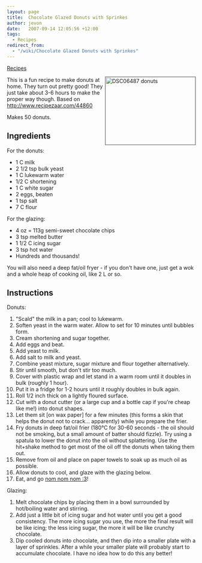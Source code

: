 ```yaml
---
layout: page
title:  Chocolate Glazed Donuts with Sprinkes
author: jevon
date:   2007-09-14 12:05:56 +12:00
tags:
  - Recipes
redirect_from:
  - "/wiki/Chocolate Glazed Donuts with Sprinkes"
---
```


[Recipes](Recipes.md)

<a href="http://www.flickr.com/photos/jdub_dub/827387357/" title="Photo Sharing"><img src="http://farm2.static.flickr.com/1105/827387357_9c755f8b37_m.jpg" width="240" height="180" alt="DSC06487 donuts" align="right" style="border: 1px solid #666;" /></a>This is a fun recipe to make donuts at home. They turn out pretty good! They just take about 3-6 hours to make the proper way though. Based on http://www.recipezaar.com/44860

Makes 50 donuts.

## Ingredients
For the donuts:
* 1 C milk
* 2 1/2 tsp bulk yeast
* 1 C lukewarm water
* 1/2 C shortening
* 1 C white sugar
* 2 eggs, beaten
* 1 tsp salt
* 7 C flour

For the glazing:
* 4 oz = 113g semi-sweet chocolate chips
* 3 tsp melted butter
* 1 1/2 C icing sugar
* 3 tsp hot water
* Hundreds and thousands!

You will also need a deep fat/oil fryer - if you don't have one, just get a wok and a whole heap of cooking oil, like 2 L or so.

## Instructions
Donuts:
1. "Scald" the milk in a pan; cool to lukewarm.
1. Soften yeast in the warm water. Allow to set for 10 minutes until bubbles form.
1. Cream shortening and sugar together.
1. Add eggs and beat.
1. Add yeast to milk.
1. Add salt to milk and yeast.
1. Combine yeast mixture, sugar mixture and flour together alternatively.
1. Stir until smooth, but don't stir too much.
1. Cover with plastic wrap and let stand in a warm room until it doubles in bulk (roughly 1 hour).
1. Put it in a fridge for 1-2 hours until it roughly doubles in bulk again.
1. Roll 1/2 inch thick on a lightly floured surface.
1. Cut with a donut cutter (or a large cup and a bottle cap if you're cheap like me!) into donut shapes. 
1. Let them sit [on wax paper] for a few minutes (this forms a skin that helps the donut not to crack... apparently) while you prepare the frier.
1. Fry donuts in deep fat/oil frier (180°C for 30-60 seconds - the oil should not be smoking, but a small amount of batter should fizzle). Try using a spatula to lower the donut into the oil without splattering. Use the hit+shake method to get most of the oil off the donuts when taking them out.
1. Remove from oil and place on paper towels to soak up as much oil as possible.
1. Allow donuts to cool, and glaze with the glazing below.
1. Eat, and go <a href="http://bluestephomnomnom.ytmnd.com/">nom nom nom :3</a>!

Glazing:
1. Melt chocolate chips by placing them in a bowl surrounded by hot/boiling water and stirring.
1. Add just a little bit of icing sugar and hot water until you get a good consistency. The more icing sugar you use, the more the final result will be like icing; the less icing sugar, the more it will be like crunchy chocolate.
1. Dip cooled donuts into chocolate, and then dip into a smaller plate with a layer of sprinkles. After a while your smaller plate will probably start to accumulate chocolate. I have no idea how to do this any better!
